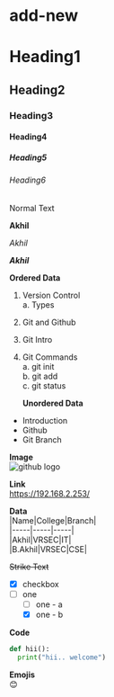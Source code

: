 # add-new

# Heading1
## Heading2
### Heading3
#### Heading4
##### Heading5
###### Heading6
Normal Text

**Akhil**

*Akhil*

***Akhil***

**Ordered Data**  
1. Version Control   
    a. Types     
2. Git and Github     
3. Git Intro     
4. Git Commands     
    a. git init     
    b. git add      
    c. git status   
    
    **Unordered Data**     
- Introduction      
- Github       
- Git Branch     

**Image**      
![github logo](https://i.pinimg.com/600x315/2c/b6/70/2cb670b6ddd8922a1c1b2fee4f6f758c.jpg)

**Link**      
https://192.168.2.253/    

**Data**          
|Name|College|Branch|             
|-----|-----|-----|       
|Akhil|VRSEC|IT|         
|B.Akhil|VRSEC|CSE|       

~~Strike Text~~      
- [x] checkbox         
- [ ] one      
   - [ ] one - a       
   - [x] one - b       

**Code**       
```python              
def hii():
  print("hii.. welcome")                
```    

**Emojis**    
:blush:

